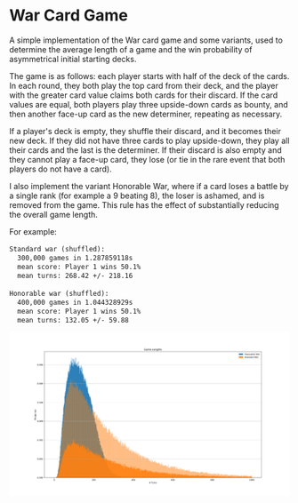 # War Card Game

A simple implementation of the War card game and some variants, used to determine the average length of a game and the win probability of asymmetrical initial starting decks.

The game is as follows: each player starts with half of the deck of the cards. In each round, they both play the top card from their deck, and the player with the greater card value claims both cards for their discard. If the card values are equal, both players play three upside-down cards as bounty, and then another face-up card as the new determiner, repeating as necessary.

If a player's deck is empty, they shuffle their discard, and it becomes their new deck. If they did not have three cards to play upside-down, they play all their cards and the last is the determiner. If their discard is also empty and they cannot play a face-up card, they lose (or tie in the rare event that both players do not have a card).

I also implement the variant Honorable War, where if a card loses a battle by a single rank (for example a 9 beating 8), the loser is ashamed, and is removed from the game. This rule has the effect of substantially reducing the overall game length.

For example:

```
Standard war (shuffled):
  300,000 games in 1.287859118s
  mean score: Player 1 wins 50.1%
  mean turns: 268.42 +/- 218.16

Honorable war (shuffled):
  400,000 games in 1.044328929s
  mean score: Player 1 wins 50.1%
  mean turns: 132.05 +/- 59.88
```

![image info](./game-lengths.svg)
